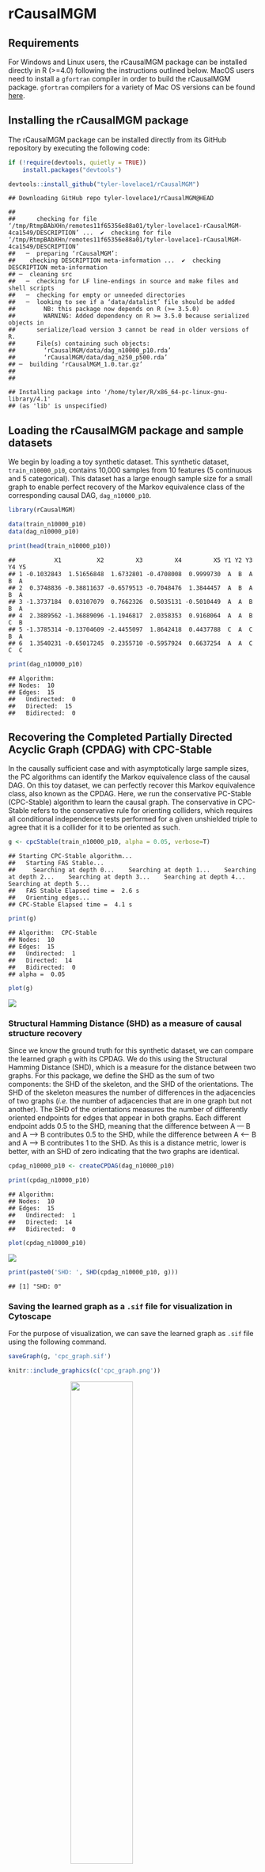 # rCausalMGM

## Requirements

For Windows and Linux users, the rCausalMGM package can be installed directly in R (>=4.0) following the instructions outlined below. MacOS users need to install a `gfortran` compiler in order to build the rCausalMGM package. `gfortran` compilers for a variety of Mac OS versions can be found [here](https://github.com/fxcoudert/gfortran-for-macOS/releases).

## Installing the rCausalMGM package

The rCausalMGM package can be installed directly from its GitHub
repository by executing the following code:

``` r
if (!require(devtools, quietly = TRUE))
    install.packages("devtools")

devtools::install_github("tyler-lovelace1/rCausalMGM")
```

    ## Downloading GitHub repo tyler-lovelace1/rCausalMGM@HEAD

    ## 
    ##      checking for file ‘/tmp/RtmpBAbXHn/remotes11f65356e88a01/tyler-lovelace1-rCausalMGM-4ca1549/DESCRIPTION’ ...  ✔  checking for file ‘/tmp/RtmpBAbXHn/remotes11f65356e88a01/tyler-lovelace1-rCausalMGM-4ca1549/DESCRIPTION’
    ##   ─  preparing ‘rCausalMGM’:
    ##    checking DESCRIPTION meta-information ...  ✔  checking DESCRIPTION meta-information
    ## ─  cleaning src
    ##   ─  checking for LF line-endings in source and make files and shell scripts
    ##   ─  checking for empty or unneeded directories
    ##   ─  looking to see if a ‘data/datalist’ file should be added
    ##        NB: this package now depends on R (>= 3.5.0)
    ##        WARNING: Added dependency on R >= 3.5.0 because serialized objects in
    ##      serialize/load version 3 cannot be read in older versions of R.
    ##      File(s) containing such objects:
    ##        ‘rCausalMGM/data/dag_n10000_p10.rda’
    ##        ‘rCausalMGM/data/dag_n250_p500.rda’
    ## ─  building ‘rCausalMGM_1.0.tar.gz’
    ##      
    ## 

    ## Installing package into '/home/tyler/R/x86_64-pc-linux-gnu-library/4.1'
    ## (as 'lib' is unspecified)

## Loading the rCausalMGM package and sample datasets

We begin by loading a toy synthetic dataset. This synthetic dataset,
`train_n10000_p10`, contains 10,000 samples from 10 features (5
continuous and 5 categorical). This dataset has a large enough sample
size for a small graph to enable perfect recovery of the Markov
equivalence class of the corresponding causal DAG, `dag_n10000_p10`.

``` r
library(rCausalMGM)

data(train_n10000_p10)
data(dag_n10000_p10)

print(head(train_n10000_p10))
```

    ##           X1          X2         X3         X4         X5 Y1 Y2 Y3 Y4 Y5
    ## 1 -0.1032843  1.51656848  1.6732801 -0.4708008  0.9999730  A  B  A  B  A
    ## 2  0.3748836 -0.38811637 -0.6579513 -0.7048476  1.3844457  A  B  A  B  A
    ## 3 -1.3737184  0.03107079  0.7662326  0.5035131 -0.5010449  A  A  B  B  A
    ## 4  2.3889562 -1.36889096 -1.1946817  2.0358353  0.9168064  A  A  B  C  B
    ## 5 -1.3785314 -0.13704609 -2.4455097  1.8642418  0.4437788  C  A  C  B  A
    ## 6  1.3540231 -0.65017245  0.2355710 -0.5957924  0.6637254  A  A  C  C  C

``` r
print(dag_n10000_p10)
```

    ## Algorithm:   
    ## Nodes:  10 
    ## Edges:  15 
    ##   Undirected:  0 
    ##   Directed:  15 
    ##   Bidirected:  0

## Recovering the Completed Partially Directed Acyclic Graph (CPDAG) with CPC-Stable

In the causally sufficient case and with asymptotically large sample
sizes, the PC algorithms can identify the Markov equivalence class of
the causal DAG. On this toy dataset, we can perfectly recover this
Markov equivalence class, also known as the CPDAG. Here, we run the
conservative PC-Stable (CPC-Stable) algorithm to learn the causal graph.
The conservative in CPC-Stable refers to the conservative rule for
orienting colliders, which requires all conditional independence tests
performed for a given unshielded triple to agree that it is a collider
for it to be oriented as such.

``` r
g <- cpcStable(train_n10000_p10, alpha = 0.05, verbose=T)
```

    ## Starting CPC-Stable algorithm...
    ##   Starting FAS Stable...
    ##     Searching at depth 0...    Searching at depth 1...    Searching at depth 2...    Searching at depth 3...    Searching at depth 4...    Searching at depth 5...
    ##   FAS Stable Elapsed time =  2.6 s
    ##   Orienting edges...
    ## CPC-Stable Elapsed time =  4.1 s

``` r
print(g)
```

    ## Algorithm:  CPC-Stable 
    ## Nodes:  10 
    ## Edges:  15 
    ##   Undirected:  1 
    ##   Directed:  14 
    ##   Bidirected:  0 
    ## alpha =  0.05

``` r
plot(g)
```

![](rCausalMGM-demo_files/figure-gfm/cpcstable-1.png)<!-- -->

### Structural Hamming Distance (SHD) as a measure of causal structure recovery

Since we know the ground truth for this synthetic dataset, we can
compare the learned graph `g` with its CPDAG. We do this using the
Structural Hamming Distance (SHD), which is a measure for the distance
between two graphs. For this package, we define the SHD as the sum of
two components: the SHD of the skeleton, and the SHD of the
orientations. The SHD of the skeleton measures the number of differences
in the adjacencies of two graphs (*i.e.* the number of adjacencies that
are in one graph but not another). The SHD of the orientations measures
the number of differently oriented endpoints for edges that appear in
both graphs. Each different endpoint adds 0.5 to the SHD, meaning that
the difference between A — B and A –\> B contributes 0.5 to the SHD,
while the difference between A \<– B and A –\> B contributes 1 to the
SHD. As this is a distance metric, lower is better, with an SHD of zero
indicating that the two graphs are identical.

``` r
cpdag_n10000_p10 <- createCPDAG(dag_n10000_p10)

print(cpdag_n10000_p10)
```

    ## Algorithm:   
    ## Nodes:  10 
    ## Edges:  15 
    ##   Undirected:  1 
    ##   Directed:  14 
    ##   Bidirected:  0

``` r
plot(cpdag_n10000_p10)
```

![](rCausalMGM-demo_files/figure-gfm/cpdag-1.png)<!-- -->

``` r
print(paste0('SHD: ', SHD(cpdag_n10000_p10, g)))
```

    ## [1] "SHD: 0"

### Saving the learned graph as a `.sif` file for visualization in Cytoscape

For the purpose of visualization, we can save the learned graph as
`.sif` file using the following command.

``` r
saveGraph(g, 'cpc_graph.sif')
```

``` r
knitr::include_graphics(c('cpc_graph.png'))
```

<img src="cpc_graph.png" width="50%" style="display: block; margin: auto;" />

**Figure 1:** The causal graph learned by CPC-Stable after being
visualized in Cytoscape. The blue nodes are continuous, while the purple
nodes are categorical.

## Learning causal graphs on finite sample sizes

In practice, most real datasets have much lower sample sizes. This leads
to less accurate recovery of the causal graph, and makes the selection
of the orientation rule and the significance threshold `alpha` more
important. For a given value of `alpha`, all PC algorithms will learn
the same skeleton, and will only differ in their orientations.

``` r
train_n300_p10 <- train_n10000_p10[1:300,]

par(mfrow=c(1,3))
g1 <- cpcStable(train_n300_p10, alpha=0.05, verbose = F)
plot(g1)
g2 <- pc50(train_n300_p10, alpha=0.05, verbose = F)
plot(g2)
g3 <- pcMax(train_n300_p10, alpha=0.05, verbose = F)
plot(g3)
```

![](rCausalMGM-demo_files/figure-gfm/orientation-1.png)<!-- -->

``` r
cpdag_n300_p10 <- createCPDAG(dag_n10000_p10)

graphList <- list(g1, g2, g3)

paste0('Skeleton SHD: ', 
       paste(sapply(graphList, function(x) x[['algorithm']]), 
             sapply(graphList, skeletonSHD, graph2=cpdag_n300_p10), 
             sep=': ', collapse = ', '))
```

    ## [1] "Skeleton SHD: CPC-Stable: 4, PC50: 4, PC-Max: 4"

``` r
paste0('Orientation SHD: ', 
       paste(sapply(graphList, function(x) x[['algorithm']]), 
             sapply(graphList, orientationSHD, graph2=cpdag_n300_p10), 
             sep=': ', collapse = ', '))
```

    ## [1] "Orientation SHD: CPC-Stable: 3.5, PC50: 2.5, PC-Max: 2.5"

``` r
paste0('Total SHD: ', 
       paste(sapply(graphList, function(x) x[['algorithm']]), 
             sapply(graphList, SHD, graph2=cpdag_n300_p10), 
             sep=': ', collapse = ', '))
```

    ## [1] "Total SHD: CPC-Stable: 7.5, PC50: 6.5, PC-Max: 6.5"

Different values of `alpha` will affect both the sparsity of the learned
graph, and the orientation of the edges. For example, we run the PC-Max
algorithm at `alpha = 0.01`, `alpha = 0.05`, and `alpha = 0.15`.

``` r
par(mfrow=c(1,3))

g1 <- pcMax(train_n300_p10, alpha=0.01, verbose = F)
plot(g1)
g2 <- pcMax(train_n300_p10, alpha=0.05, verbose = F)
plot(g2)
g3 <- pcMax(train_n300_p10, alpha=0.15, verbose = F)
plot(g3)
```

![](rCausalMGM-demo_files/figure-gfm/alpha-1.png)<!-- -->

``` r
cpdag_n300_p10 <- createCPDAG(dag_n10000_p10)

graphList <- list(g1, g2, g3)

paste0('Skeleton SHD: ', 
       paste(sapply(graphList, function(x) paste0('alpha = ', x[['alpha']])), 
             sapply(graphList, skeletonSHD, graph2=cpdag_n300_p10), 
             sep=': ', collapse = ', '))
```

    ## [1] "Skeleton SHD: alpha = 0.01: 4, alpha = 0.05: 4, alpha = 0.15: 3"

``` r
paste0('Orientation SHD: ', 
       paste(sapply(graphList, function(x) paste0('alpha = ', x[['alpha']])), 
             sapply(graphList, orientationSHD, graph2=cpdag_n300_p10), 
             sep=': ', collapse = ', '))
```

    ## [1] "Orientation SHD: alpha = 0.01: 2.5, alpha = 0.05: 2.5, alpha = 0.15: 2"

``` r
paste0('Total SHD: ', 
       paste(sapply(graphList, function(x) paste0('alpha = ', x[['alpha']])), 
             sapply(graphList, SHD, graph2=cpdag_n300_p10), 
             sep=': ', collapse = ', '))
```

    ## [1] "Total SHD: alpha = 0.01: 6.5, alpha = 0.05: 6.5, alpha = 0.15: 5"

## Bootstrapping causal discovery algorithms to quantify edge stability

While it is not possible to analytically assign a certainty or p-value
to a causal graph, we can use bootstrapping to get an idea of how stable
a graph and its edges are. With bootstrapping, we resample the dataset
with replacement many times, and run our causal algorithm on those
resampled datasets. We then calculate the frequency with which each edge
appears across these bootstrap samples, which we can use as an estimate
of the probability that a given edge appears in the causal graph given
our dataset. The `bootstrap` function returns an ensemble graph based on
these edge stabilities, returning a graph consisting of the most likely
orientation for each edge according to the bootstrap.

``` r
g.boot <- bootstrap(train_n300_p10, algorithm = 'pc-max', alpha=0.15, 
                    numBoots = 100, verbose = F)

plot(g.boot)
```

![](rCausalMGM-demo_files/figure-gfm/bootstrap-1.png)<!-- -->

``` r
print(head(g.boot$stabilities))
```

    ##   var1 interaction var2 undir right.dir left.dir bidir right.partdir
    ## 1   X1         -->   Y5  0.00      0.67     0.33     0             0
    ## 2   X2         <--   X3  0.00      0.31     0.69     0             0
    ## 3   X2         <--   X5  0.06      0.27     0.67     0             0
    ## 4   X2         -->   Y4  0.00      0.94     0.06     0             0
    ## 5   X3         <--   X4  0.30      0.24     0.46     0             0
    ## 6   X4         -->   Y2  0.09      0.80     0.11     0             0
    ##   left.partdir nondir none
    ## 1            0      0    0
    ## 2            0      0    0
    ## 3            0      0    0
    ## 4            0      0    0
    ## 5            0      0    0
    ## 6            0      0    0

``` r
graphList <- list(g3, g.boot)

paste0('Skeleton SHD: ', 
       paste(sapply(graphList, function(x) x[['algorithm']]), 
             sapply(graphList, skeletonSHD, graph2=cpdag_n300_p10), 
             sep=': ', collapse = ', '))
```

    ## [1] "Skeleton SHD: PC-Max: 3, PC-Max Bootstrap Ensemble: 4"

``` r
paste0('Orientation SHD: ', 
       paste(sapply(graphList, function(x) x[['algorithm']]), 
             sapply(graphList, orientationSHD, graph2=cpdag_n300_p10), 
             sep=': ', collapse = ', '))
```

    ## [1] "Orientation SHD: PC-Max: 2, PC-Max Bootstrap Ensemble: 2.5"

``` r
paste0('Total SHD: ', 
       paste(sapply(graphList, function(x) x[['algorithm']]), 
             sapply(graphList, SHD, graph2=cpdag_n300_p10), 
             sep=': ', collapse = ', '))
```

    ## [1] "Total SHD: PC-Max: 5, PC-Max Bootstrap Ensemble: 6.5"

Alternatively, these stabilities can be combined with the original
causal graph learned on the full dataset to assess the likelihood of the
adjacencies and/or orientations in that graph. To do this, we need to
take the stability information from the bootstrap result, pair it with
the original causal graph, and then output the edge interactions as a
`data.frame`. We can do this with the `graphTable` function, and then
save this output as a `.csv`.

### Visualizing causal structures with bootstrap adjacency and orientation frequencies

Here, we output both the ensemble and original graph as a `.csv` file
for visualization in Cytoscape with our bootstrapped adjacency and
orientation stability information.

``` r
stabs <- g.boot$stabilities

g3.table <- graphTable(g3, stabs)

write.csv(g3.table, 'pcmax_graph_stabs.csv', quote=FALSE)

print(head(g3.table))
```

    ##   source target interaction adjacency.freq orientation.freq
    ## 1     X1     Y3       undir           0.67             0.11
    ## 2     X1     Y4         dir           0.73             0.48
    ## 3     X1     Y5         dir           1.00             0.67
    ## 4     X2     Y4         dir           1.00             0.94
    ## 5     X2     Y5         dir           0.94             0.79
    ## 6     X3     X2         dir           1.00             0.69

``` r
g.boot.table <- graphTable(g.boot, stabs)

write.csv(g.boot.table, 'pcmax_ensemble_graph_stabs.csv', quote=FALSE)

print(head(g.boot.table))
```

    ##   source target interaction adjacency.freq orientation.freq
    ## 1     X1     Y3         dir           0.67             0.45
    ## 2     X1     Y4         dir           0.73             0.48
    ## 3     X1     Y5         dir           1.00             0.67
    ## 4     X2     Y4         dir           1.00             0.94
    ## 5     X2     Y5         dir           0.94             0.79
    ## 6     X3     X2         dir           1.00             0.69

``` r
knitr::include_graphics(c('pcmax_graph_stabs_adj.png', 'pcmax_graph_stabs_orient.png'))
```

<img src="pcmax_graph_stabs_adj.png" width="50%" /><img src="pcmax_graph_stabs_orient.png" width="50%" />

**Figure 2:** A pair of representations of the original causal graph
learned by PC-Max on the full `train_n300_p10` dataset. Edge thickness
represents adjacency frequency from 0 to 1 (left), and orientation
frequency from 0 to 1 (right).

``` r
knitr::include_graphics(c('pcmax_ensemble_graph_stabs_adj.png', 'pcmax_ensemble_graph_stabs_orient.png'))
```

<img src="pcmax_ensemble_graph_stabs_adj.png" width="50%" /><img src="pcmax_ensemble_graph_stabs_orient.png" width="50%" />

**Figure 3:** A pair of representations of the ensemble causal graph
learned by bootstrapping PC-Max on the `train_n300_p10` dataset. Edge
thickness represents adjacency frequency from 0 to 1 (left), and
orientation frequency from 0 to 1 (right).

While the adjacencies for the original and ensemble graph are mostly the
same (only Y2 — Y5 differs), the orientations differ for multiple edges,
with fewer low probability orientations in the ensemble. However, these
are edgewise frequencies, and the ensemble graph output by bootstrapping
is not guaranteed to be a valid CPDAG.

## Scalable learning of high-dimensional causal graphs

Many biomedical datasets involve large numbers of features and
relatively small sample sizes. Typically, implementations of
constraint-based causal discovery algorithms scale poorly to
high-dimensional datasets. Efficient parallelization and a `C++` backend
for the `rCausalMGM` package make it faster than most, but it still
slows down significantly as the number of features increases when sample
size is held constant. Using a new synthetic dataset (`train_n250_p500`)
with 250 samples and 500 features (250 continuous and 250 categorical),
we can explore the performance of `rCausalMGM` in the high-dimensional
setting.

``` r
data(train_n250_p500)
data(dag_n250_p500)

system.time(g <- cpcStable(train_n10000_p10[1:250,], alpha=0.05))
```

    ##    user  system elapsed 
    ##   0.344   0.166   0.039

``` r
system.time(g <- cpcStable(train_n250_p500, alpha=0.05))
```

    ##    user  system elapsed 
    ## 772.063 200.763  70.701

``` r
print(g)
```

    ## Algorithm:  CPC-Stable 
    ## Nodes:  500 
    ## Edges:  855 
    ##   Undirected:  593 
    ##   Directed:  261 
    ##   Bidirected:  1 
    ## alpha =  0.05

### Learning an initial skeleton with Mixed Graphical Models (MGM) can accelerate causal discovery in high-dimensional settings

Utilizing the `mgm` function, we can learn an initial skeleton to use as
the starting point for our causal discovery algorithms. This accelerates
constraint-based causal discovery methods by eliminating most possible
edges from consideration, reducing the number of conditional
independence tests that are necessary to learn the causal graph.

``` r
system.time(ig <- mgm(train_n250_p500, lambda=0.27))
```

    ##    user  system elapsed 
    ## 222.743 204.689  27.865

``` r
system.time(g.mgmcpc <- cpcStable(train_n250_p500, initialGraph = ig, alpha = 0.05))
```

    ##    user  system elapsed 
    ##  91.655  30.383   8.233

``` r
print(g.mgmcpc)
```

    ## Algorithm:  MGM-CPC-Stable 
    ## Nodes:  500 
    ## Edges:  682 
    ##   Undirected:  428 
    ##   Directed:  254 
    ##   Bidirected:  0 
    ## lambda = {0.27, 0.27, 0.27}
    ## alpha =  0.05

This reduction in conditional independence tests has the added benefit
of reducing the number of Type I and Type II errors resulting from
hypothesis testing, which can lead to improvements in the accuracy of
graph recovery.

``` r
cpdag_n250_p500 <- createCPDAG(dag_n250_p500)

graphList <- list(g, g.mgmcpc)

paste0('Skeleton SHD: ', 
       paste(sapply(graphList, function(x) x[['algorithm']]), 
             sapply(graphList, skeletonSHD, graph2=cpdag_n250_p500), 
             sep=': ', collapse = ', '))
```

    ## [1] "Skeleton SHD: CPC-Stable: 503, MGM-CPC-Stable: 378"

``` r
paste0('Orientation SHD: ', 
       paste(sapply(graphList, function(x) x[['algorithm']]), 
             sapply(graphList, orientationSHD, graph2=cpdag_n250_p500), 
             sep=': ', collapse = ', '))
```

    ## [1] "Orientation SHD: CPC-Stable: 107.5, MGM-CPC-Stable: 96.5"

``` r
paste0('Total SHD: ', 
       paste(sapply(graphList, function(x) x[['algorithm']]), 
             sapply(graphList, SHD, graph2=cpdag_n250_p500), 
             sep=': ', collapse = ', '))
```

    ## [1] "Total SHD: CPC-Stable: 610.5, MGM-CPC-Stable: 474.5"

### Efficient selection of the regularization parameter `lambda` for MGM

A key difficulty with using MGM is efficiently selecting the right
regularization parameter. The `rCausalMGM` package offers three options
to pick a suitable value for `lambda`: the Bayesian Information
Criterion (BIC), Akaike Information Criterion (AIC), and Stable
Edge-specific Penalty Selection (StEPS).

First, we demonstrate the information criteria-based selection methods,
BIC and AIC. These methods simply involve solving a solution path for
MGM over a range of lambda values, and can be computed together using
the `mgmPath` function.

``` r
ig.path <- mgmPath(train_n250_p500, nLambda = 30)
```

We can select the regularization parameter `lambda` by finding the
minima of the information criteria.

``` r
par(mfrow=c(2,1))

plot(x=log10(ig.path$lambdas), 
     y=ig.path$BIC, 
     type = 'l',
     main = 'BIC score',
     xlab = 'log10(lambda)',
     ylab = 'BIC')
points(x=log10(ig.path$lambdas)[which.min(ig.path$BIC)], 
       y=ig.path$BIC[which.min(ig.path$BIC)],
       col='red', pch=19)

plot(x=log10(ig.path$lambdas), 
     y=ig.path$AIC,
     type = 'l',
     main = 'AIC score',
     xlab = 'log10(lambda)',
     ylab = 'AIC')
points(x=log10(ig.path$lambdas)[which.min(ig.path$AIC)], 
       y=ig.path$AIC[which.min(ig.path$AIC)],
       col='red', pch=19)
```

<img src="rCausalMGM-demo_files/figure-gfm/bic_aic_figures-1.png" style="display: block; margin: auto;" />
**Figure 4:** The BIC (top) and AIC (bottom) scores versus the
log-scaled regularization parameter, `log10(lambda)`. The minima in each
graph are marked by a red point, and correspond to the MGM model
selected by the BIC and AIC respectively.

Finally, we select the MGM graphs that minimize the BIC and AIC scores,
and use them as initial skeletons for learning the causal graph for the
dataset `train_n250_p500`. Although the `alpha` parameter is the same
across all runs of CPC-Stable, the different initial skeletons lead to
large differences in graph sparsity and the accuracy of graph recovery.

``` r
ig.bic <- ig.path$graphs[[which.min(ig.path$BIC)]]
print(ig.bic)
```

    ## Algorithm:  MGM 
    ## Nodes:  500 
    ## Edges:  928 
    ## lambda = {0.2694152, 0.2694152, 0.2694152}

``` r
ig.aic <- ig.path$graphs[[which.min(ig.path$AIC)]]
print(ig.aic)
```

    ## Algorithm:  MGM 
    ## Nodes:  500 
    ## Edges:  1983 
    ## lambda = {0.2123117, 0.2123117, 0.2123117}

``` r
g.bic <- cpcStable(train_n250_p500, initialGraph = ig.bic, alpha = 0.05)
print(g.bic)
```

    ## Algorithm:  MGM-CPC-Stable 
    ## Nodes:  500 
    ## Edges:  683 
    ##   Undirected:  431 
    ##   Directed:  252 
    ##   Bidirected:  0 
    ## lambda = {0.2694152, 0.2694152, 0.2694152}
    ## alpha =  0.05

``` r
g.aic <- cpcStable(train_n250_p500, initialGraph = ig.aic, alpha = 0.05)
print(g.aic)
```

    ## Algorithm:  MGM-CPC-Stable 
    ## Nodes:  500 
    ## Edges:  843 
    ##   Undirected:  576 
    ##   Directed:  265 
    ##   Bidirected:  2 
    ## lambda = {0.2123117, 0.2123117, 0.2123117}
    ## alpha =  0.05

``` r
graphList <- list(g, g.aic, g.bic)

paste0('Skeleton SHD: ', 
       paste(c('No MGM', 'MGM (AIC)', 'MGM (BIC)'), 
             sapply(graphList, skeletonSHD, graph2=cpdag_n250_p500), 
             sep=': ', collapse = ', '))
```

    ## [1] "Skeleton SHD: No MGM: 503, MGM (AIC): 493, MGM (BIC): 379"

``` r
paste0('Orientation SHD: ', 
       paste(c('No MGM', 'MGM (AIC)', 'MGM (BIC)'), 
             sapply(graphList, orientationSHD, graph2=cpdag_n250_p500), 
             sep=': ', collapse = ', '))
```

    ## [1] "Orientation SHD: No MGM: 107.5, MGM (AIC): 108, MGM (BIC): 97"

``` r
paste0('Total SHD: ', 
       paste(c('No MGM', 'MGM (AIC)', 'MGM (BIC)'), 
             sapply(graphList, SHD, graph2=cpdag_n250_p500), 
             sep=': ', collapse = ', '))
```

    ## [1] "Total SHD: No MGM: 610.5, MGM (AIC): 601, MGM (BIC): 476"
